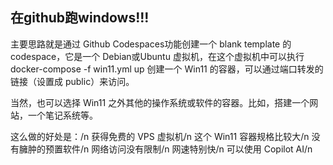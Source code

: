 ## 在github跑windows!!!

主要思路就是通过 Github Codespaces功能创建一个 blank template 的 codespace，它是一个 Debian或Ubuntu 虚拟机，在这个虚拟机中可以执行 docker-compose -f win11.yml up 创建一个 Win11 的容器，可以通过端口转发的链接（设置成 public）来访问。

当然，也可以选择 Win11 之外其他的操作系统或软件的容器。比如，搭建一个网站，一个笔记系统等。

这么做的好处是：/n
获得免费的 VPS 虚拟机/n
这个 Win11  容器规格比较大/n
没有臃肿的预置软件/n
网络访问没有限制/n
网速特别快/n
可以使用 Copilot AI/n

